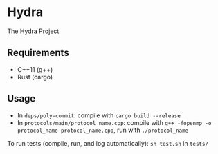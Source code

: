 # Hydra

The Hydra Project

## Requirements

- C++11 (g++)
- Rust (cargo)

## Usage

- In `deps/poly-commit`: compile with `cargo build --release`
- In `protocols/main/protocol_name.cpp`: compile with `g++ -fopenmp -o protocol_name protocol_name.cpp`, run with `./protocol_name`

To run tests (compile, run, and log automatically): `sh test.sh` in `tests/`
